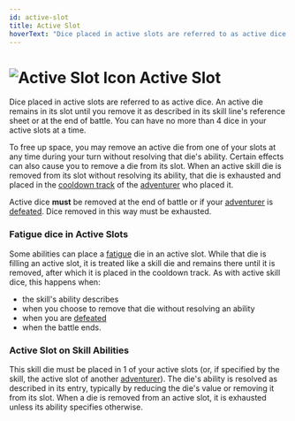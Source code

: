 ```yaml
---
id: active-slot
title: Active Slot
hoverText: "Dice placed in active slots are referred to as active dice. An active die remains in its slot until you remove it as described in its skill line's reference sheet or at the end of battle."
---
```


# <img src="/icons/active-slot.svg" alt="Active Slot Icon" /> Active Slot

Dice placed in active slots are referred to as active dice. An active die remains in its slot until you remove it as described in its skill line's reference sheet or at the end of battle. You can have no more than 4 dice in your active slots at a time.

To free up space, you may remove an active die from one of your slots at any time during your turn without resolving that die's ability. Certain effects can also cause you to remove a die from its slot. When an active skill die is removed from its slot without resolving its ability, that die is exhausted and placed in the [cooldown track](/docs/glossary/cooldown-track) of the [adventurer](/docs/glossary/adventurer) who placed it.

Active dice **must** be removed at the end of battle or if your [adventurer](/docs/glossary/adventurer) is [defeated](/docs/glossary/defeated). Dice removed in this way must be exhausted.

### Fatigue dice in Active Slots

Some abilities can place a [fatigue](/docs/glossary/fatigue) die in an active slot. While that die is filling an active slot, it is treated like a skill die and remains there until it is removed, after which it is placed in the cooldown track. As with active skill dice, this happens when:

- the skill's ability describes
- when you choose to remove that die without resolving an ability
- when you are [defeated](/docs/glossary/defeated)
- when the battle ends.

### Active Slot on Skill Abilities

This skill die must be placed in 1 of your active slots (or, if specified by the skill, the active slot of another [adventurer](/docs/glossary/adventurer)). The die's ability is resolved as described in its entry, typically by reducing the die's value or removing it from its slot. When a die is removed from an active slot, it is exhausted unless its ability specifies otherwise.
